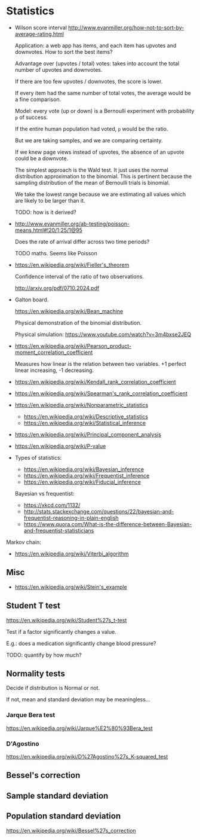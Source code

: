 # Statistics

-   Wilson score interval http://www.evanmiller.org/how-not-to-sort-by-average-rating.html

    Application: a web app has items, and each item has upvotes and downvotes. How to sort the best items?

    Advantage over (upvotes / total) votes: takes into account the total number of upvotes and downvotes.

    If there are too few upvotes / downvotes, the score is lower.

    If every item had the same number of total votes, the average would be a fine comparison.

    Model: every vote (up or down) is a Bernoulli experiment with probability `p` of success.

    If the entire human population had voted, `p` would be the ratio.

    But we are taking samples, and we are comparing certainty.

    If we knew page views instead of upvotes, the absence of an upvote could be a downvote.

    The simplest approach is the Wald test. It just uses the normal distribution approximation to the binomial. This is pertinent because the sampling distribution of the mean of Bernoulli trials is binomial.

    We take the lowest range because we are estimating all values which are likely to be larger than it.

    TODO: how is it derived?

-   http://www.evanmiller.org/ab-testing/poisson-means.html#!20/1;25/1@95

    Does the rate of arrival differ across two time periods?

    TODO maths. Seems like Poisson

-   https://en.wikipedia.org/wiki/Fieller's_theorem

    Confidence interval of the ratio of two observations.

    http://arxiv.org/pdf/0710.2024.pdf

-   Galton board.

    <https://en.wikipedia.org/wiki/Bean_machine>

    Physical demonstration of the binomial distribution.

    Physical simulation: <https://www.youtube.com/watch?v=3m4bxse2JEQ>

-   https://en.wikipedia.org/wiki/Pearson_product-moment_correlation_coefficient

    Measures how linear is the relation between two variables. +1 perfect linear increasing, -1 decreasing.

-   https://en.wikipedia.org/wiki/Kendall_rank_correlation_coefficient

-   https://en.wikipedia.org/wiki/Spearman's_rank_correlation_coefficient

-   https://en.wikipedia.org/wiki/Nonparametric_statistics

    - https://en.wikipedia.org/wiki/Descriptive_statistics
    - https://en.wikipedia.org/wiki/Statistical_inference

-   https://en.wikipedia.org/wiki/Principal_component_analysis

-   https://en.wikipedia.org/wiki/P-value

-   Types of statistics:

    - https://en.wikipedia.org/wiki/Bayesian_inference
    - https://en.wikipedia.org/wiki/Frequentist_inference
    - https://en.wikipedia.org/wiki/Fiducial_inference

    Bayesian vs frequentist:

    - https://xkcd.com/1132/
    - http://stats.stackexchange.com/questions/22/bayesian-and-frequentist-reasoning-in-plain-english
    - https://www.quora.com/What-is-the-difference-between-Bayesian-and-frequentist-statisticians

Markov chain:

-   <https://en.wikipedia.org/wiki/Viterbi_algorithm>

## Misc

-   <https://en.wikipedia.org/wiki/Stein's_example>

## Student T test

<https://en.wikipedia.org/wiki/Student%27s_t-test>

Test if a factor significantly changes a value.

E.g.: does a medication significantly change blood pressure?

TODO: quantify by how much?

## Normality tests

Decide if distribution is Normal or not.

If not, mean and standard deviation may be meaningless...

### Jarque Bera test

<https://en.wikipedia.org/wiki/Jarque%E2%80%93Bera_test>

### D'Agostino

<https://en.wikipedia.org/wiki/D%27Agostino%27s_K-squared_test>

## Bessel's correction

## Sample standard deviation

## Population standard deviation

<https://en.wikipedia.org/wiki/Bessel%27s_correction>
